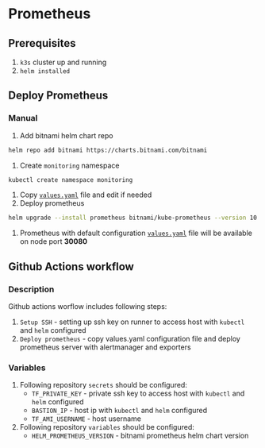 # Prometheus
## Prerequisites
1. `k3s` cluster up and running
1. `helm installed`
## Deploy Prometheus
### Manual
1. Add bitnami helm chart repo
```bash
helm repo add bitnami https://charts.bitnami.com/bitnami
```
1. Create `monitoring` namespace
```bash
kubectl create namespace monitoring
```
1. Copy [`values.yaml`](./values.yaml) file and edit if needed
1. Deploy prometheus
```bash
helm upgrade --install prometheus bitnami/kube-prometheus --version 10.1.0 -n  monitoring -f values.yaml
```
1. Prometheus with default configuration [`values.yaml`](./values.yaml) file will be available on node port **30080**
## Github Actions workflow
### Description
Github actions worflow includes following steps:
1. `Setup SSH` - setting up ssh key on runner to access host with `kubectl` and `helm` configured
1. `Deploy prometheus` - copy values.yaml configuration file and deploy prometheus server with alertmanager and exporters
### Variables
1. Following repository `secrets` should be configured:
    * `TF_PRIVATE_KEY` - private ssh key to access host with `kubectl` and `helm` configured
    * `BASTION_IP` - host ip with `kubectl` and `helm` configured
    * `TF_AMI_USERNAME` - host username
1. Following repository `variables` should be configured:
    * `HELM_PROMETHEUS_VERSION` - bitnami prometheus helm chart version
